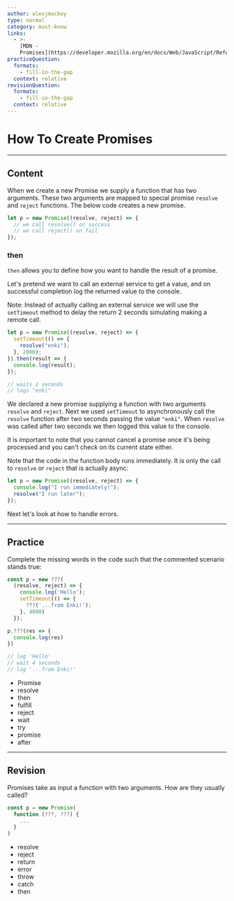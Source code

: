 ```yaml
---
author: alexjmackey
type: normal
category: must-know
links:
  - >-
    [MDN -
    Promises](https://developer.mozilla.org/en/docs/Web/JavaScript/Reference/Global_Objects/Promise){website}
practiceQuestion:
  formats:
    - fill-in-the-gap
  context: relative
revisionQuestion:
  formats:
    - fill-in-the-gap
  context: relative
---
```


# How To Create Promises


---

## Content

When we create a new Promise we supply a function that has two arguments. These two arguments are mapped to special promise `resolve` and `reject` functions. The below code creates a new promise.

```javascript
let p = new Promise((resolve, reject) => {
  // we call resolve() on success
  // we call reject() on fail
});
```

### then

`then` allows you to define how you want to handle the result of a promise.

Let's pretend we want to call an external service to get a value, and on successful completion log the returned value to the console.

Note: Instead of actually calling an external service we will use the `setTimeout` method to delay the return 2 seconds simulating making a remote call.

```javascript
let p = new Promise((resolve, reject) => {
  setTimeout(() => {
    resolve("enki");
  }, 2000);
}).then(result => {
  console.log(result);
});

// waits 2 seconds
// logs "enki"
```

We declared a new promise supplying a function with two arguments `resolve` and `reject`. Next we used `setTimeout` to asynchronously call the `resolve` function after two seconds passing the value `"enki"`. When `resolve` was called after two seconds we then logged this value to the console.

It is important to note that you cannot cancel a promise once it's being processed and you can't check on its current state either.

Note that the code in the function body runs immediately. It is only the call to `resolve` or `reject` that is actually async:

```javascript
let p = new Promise((resolve, reject) => {
  console.log("I run immediately!");
  resolve("I run later");
});
```

Next let's look at how to handle errors.


---

## Practice

Complete the missing words in the code such that the commented scenario stands true:

```javascript
const p = new ???(
  (resolve, reject) => {
    console.log('Hello');
    setTimeout(() => {
      ???('...from Enki!');
    }, 4000)
  });

p.???(res => {
  console.log(res)
})

// log 'Hello'
// wait 4 seconds
// log '...from Enki!'
```

- Promise
- resolve
- then
- fulfill
- reject
- wait
- try
- promise
- after


---

## Revision

Promises take as input a function with two arguments. How are they usually called?

```javascript
const p = new Promise(
  function (???, ???) {
    ...
  }
)
```

- resolve
- reject
- return
- error
- throw
- catch
- then
 
